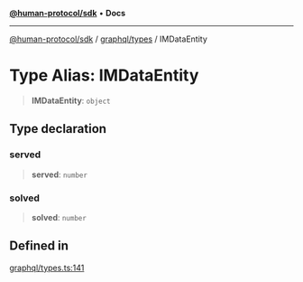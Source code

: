 [**@human-protocol/sdk**](../../../README.md) • **Docs**

***

[@human-protocol/sdk](../../../modules.md) / [graphql/types](../README.md) / IMDataEntity

# Type Alias: IMDataEntity

> **IMDataEntity**: `object`

## Type declaration

### served

> **served**: `number`

### solved

> **solved**: `number`

## Defined in

[graphql/types.ts:141](https://github.com/humanprotocol/human-protocol/blob/70b05280cb6fa8b46457684271d61737e32b6cad/packages/sdk/typescript/human-protocol-sdk/src/graphql/types.ts#L141)
